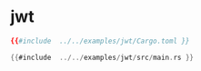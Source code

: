 # jwt

```toml
{{#include  ../../examples/jwt/Cargo.toml }}
```

```rust
{{#include  ../../examples/jwt/src/main.rs }}
```


